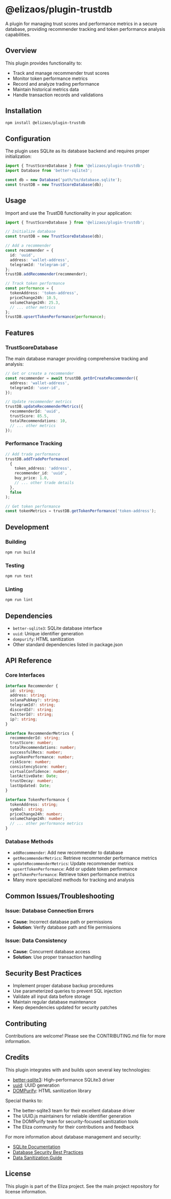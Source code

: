 # @elizaos/plugin-trustdb

A plugin for managing trust scores and performance metrics in a secure database, providing recommender tracking and token performance analysis capabilities.

## Overview

This plugin provides functionality to:

- Track and manage recommender trust scores
- Monitor token performance metrics
- Record and analyze trading performance
- Maintain historical metrics data
- Handle transaction records and validations

## Installation

```bash
npm install @elizaos/plugin-trustdb
```

## Configuration

The plugin uses SQLite as its database backend and requires proper initialization:

```typescript
import { TrustScoreDatabase } from '@elizaos/plugin-trustdb';
import Database from 'better-sqlite3';

const db = new Database('path/to/database.sqlite');
const trustDB = new TrustScoreDatabase(db);
```

## Usage

Import and use the TrustDB functionality in your application:

```typescript
import { TrustScoreDatabase } from '@elizaos/plugin-trustdb';

// Initialize database
const trustDB = new TrustScoreDatabase(db);

// Add a recommender
const recommender = {
  id: 'uuid',
  address: 'wallet-address',
  telegramId: 'telegram-id',
};
trustDB.addRecommender(recommender);

// Track token performance
const performance = {
  tokenAddress: 'token-address',
  priceChange24h: 10.5,
  volumeChange24h: 25.3,
  // ... other metrics
};
trustDB.upsertTokenPerformance(performance);
```

## Features

### TrustScoreDatabase

The main database manager providing comprehensive tracking and analysis:

```typescript
// Get or create a recommender
const recommender = await trustDB.getOrCreateRecommender({
  address: 'wallet-address',
  telegramId: 'user-id',
});

// Update recommender metrics
trustDB.updateRecommenderMetrics({
  recommenderId: 'uuid',
  trustScore: 85.5,
  totalRecommendations: 10,
  // ... other metrics
});
```

### Performance Tracking

```typescript
// Add trade performance
trustDB.addTradePerformance(
  {
    token_address: 'address',
    recommender_id: 'uuid',
    buy_price: 1.0,
    // ... other trade details
  },
  false
);

// Get token performance
const tokenMetrics = trustDB.getTokenPerformance('token-address');
```

## Development

### Building

```bash
npm run build
```

### Testing

```bash
npm run test
```

### Linting

```bash
npm run lint
```

## Dependencies

- `better-sqlite3`: SQLite database interface
- `uuid`: Unique identifier generation
- `dompurify`: HTML sanitization
- Other standard dependencies listed in package.json

## API Reference

### Core Interfaces

```typescript
interface Recommender {
  id: string;
  address: string;
  solanaPubkey?: string;
  telegramId?: string;
  discordId?: string;
  twitterId?: string;
  ip?: string;
}

interface RecommenderMetrics {
  recommenderId: string;
  trustScore: number;
  totalRecommendations: number;
  successfulRecs: number;
  avgTokenPerformance: number;
  riskScore: number;
  consistencyScore: number;
  virtualConfidence: number;
  lastActiveDate: Date;
  trustDecay: number;
  lastUpdated: Date;
}

interface TokenPerformance {
  tokenAddress: string;
  symbol: string;
  priceChange24h: number;
  volumeChange24h: number;
  // ... other performance metrics
}
```

### Database Methods

- `addRecommender`: Add new recommender to database
- `getRecommenderMetrics`: Retrieve recommender performance metrics
- `updateRecommenderMetrics`: Update recommender metrics
- `upsertTokenPerformance`: Add or update token performance
- `getTokenPerformance`: Retrieve token performance metrics
- Many more specialized methods for tracking and analysis

## Common Issues/Troubleshooting

### Issue: Database Connection Errors

- **Cause**: Incorrect database path or permissions
- **Solution**: Verify database path and file permissions

### Issue: Data Consistency

- **Cause**: Concurrent database access
- **Solution**: Use proper transaction handling

## Security Best Practices

- Implement proper database backup procedures
- Use parameterized queries to prevent SQL injection
- Validate all input data before storage
- Maintain regular database maintenance
- Keep dependencies updated for security patches

## Contributing

Contributions are welcome! Please see the CONTRIBUTING.md file for more information.

## Credits

This plugin integrates with and builds upon several key technologies:

- [better-sqlite3](https://github.com/WiseLibs/better-sqlite3): High-performance SQLite3 driver
- [uuid](https://github.com/uuidjs/uuid): UUID generation
- [DOMPurify](https://github.com/cure53/DOMPurify): HTML sanitization library

Special thanks to:

- The better-sqlite3 team for their excellent database driver
- The UUID.js maintainers for reliable identifier generation
- The DOMPurify team for security-focused sanitization tools
- The Eliza community for their contributions and feedback

For more information about database management and security:

- [SQLite Documentation](https://www.sqlite.org/docs.html)
- [Database Security Best Practices](https://www.sqlite.org/security.html)
- [Data Sanitization Guide](https://github.com/cure53/DOMPurify/wiki/Security-Goals-&-Threat-Model)

## License

This plugin is part of the Eliza project. See the main project repository for license information.
